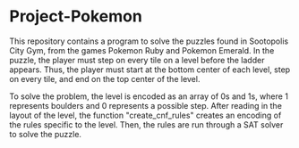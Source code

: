 # Project-Pokemon

This repository contains a program to solve the puzzles found in Sootopolis City Gym, from the games Pokemon Ruby and Pokemon Emerald. In the puzzle, the player 
must step on every tile on a level before the ladder appears. Thus, the player must start at the bottom center of each level, step on every tile, and end on the
top center of the level. 

To solve the problem, the level is encoded as an array of 0s and 1s, where 1 represents boulders and 0 represents a possible step. After reading in the layout of the level, the function "create_cnf_rules" creates an encoding of the rules specific to the level. Then, the rules are run through a SAT solver to solve the puzzle.
